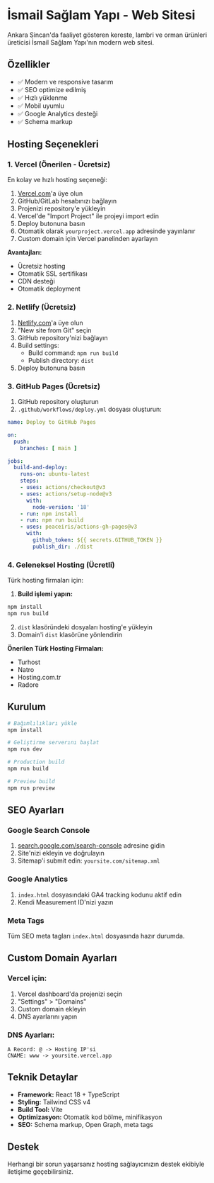 # İsmail Sağlam Yapı - Web Sitesi

Ankara Sincan'da faaliyet gösteren kereste, lambri ve orman ürünleri üreticisi İsmail Sağlam Yapı'nın modern web sitesi.

## Özellikler

- ✅ Modern ve responsive tasarım
- ✅ SEO optimize edilmiş
- ✅ Hızlı yüklenme
- ✅ Mobil uyumlu
- ✅ Google Analytics desteği
- ✅ Schema markup

## Hosting Seçenekleri

### 1. Vercel (Önerilen - Ücretsiz)

En kolay ve hızlı hosting seçeneği:

1. [Vercel.com](https://vercel.com)'a üye olun
2. GitHub/GitLab hesabınızı bağlayın
3. Projenizi repository'e yükleyin
4. Vercel'de "Import Project" ile projeyi import edin
5. Deploy butonuna basın
6. Otomatik olarak `yourproject.vercel.app` adresinde yayınlanır
7. Custom domain için Vercel panelinden ayarlayın

**Avantajları:**
- Ücretsiz hosting
- Otomatik SSL sertifikası
- CDN desteği
- Otomatik deployment

### 2. Netlify (Ücretsiz)

1. [Netlify.com](https://netlify.com)'a üye olun
2. "New site from Git" seçin
3. GitHub repository'nizi bağlayın
4. Build settings:
   - Build command: `npm run build`
   - Publish directory: `dist`
5. Deploy butonuna basın

### 3. GitHub Pages (Ücretsiz)

1. GitHub repository oluşturun
2. `.github/workflows/deploy.yml` dosyası oluşturun:

```yaml
name: Deploy to GitHub Pages

on:
  push:
    branches: [ main ]

jobs:
  build-and-deploy:
    runs-on: ubuntu-latest
    steps:
    - uses: actions/checkout@v3
    - uses: actions/setup-node@v3
      with:
        node-version: '18'
    - run: npm install
    - run: npm run build
    - uses: peaceiris/actions-gh-pages@v3
      with:
        github_token: ${{ secrets.GITHUB_TOKEN }}
        publish_dir: ./dist
```

### 4. Geleneksel Hosting (Ücretli)

Türk hosting firmaları için:

1. **Build işlemi yapın:**
```bash
npm install
npm run build
```

2. `dist` klasöründeki dosyaları hosting'e yükleyin
3. Domain'i `dist` klasörüne yönlendirin

**Önerilen Türk Hosting Firmaları:**
- Turhost
- Natro
- Hosting.com.tr
- Radore

## Kurulum

```bash
# Bağımlılıkları yükle
npm install

# Geliştirme serverını başlat
npm run dev

# Production build
npm run build

# Preview build
npm run preview
```

## SEO Ayarları

### Google Search Console
1. [search.google.com/search-console](https://search.google.com/search-console) adresine gidin
2. Site'nizi ekleyin ve doğrulayın
3. Sitemap'i submit edin: `yoursite.com/sitemap.xml`

### Google Analytics
1. `index.html` dosyasındaki GA4 tracking kodunu aktif edin
2. Kendi Measurement ID'nizi yazın

### Meta Tags
Tüm SEO meta tagları `index.html` dosyasında hazır durumda.

## Custom Domain Ayarları

### Vercel için:
1. Vercel dashboard'da projenizi seçin
2. "Settings" > "Domains"
3. Custom domain ekleyin
4. DNS ayarlarını yapın

### DNS Ayarları:
```
A Record: @ -> Hosting IP'si
CNAME: www -> yoursite.vercel.app
```

## Teknik Detaylar

- **Framework:** React 18 + TypeScript
- **Styling:** Tailwind CSS v4
- **Build Tool:** Vite
- **Optimizasyon:** Otomatik kod bölme, minifikasyon
- **SEO:** Schema markup, Open Graph, meta tags

## Destek

Herhangi bir sorun yaşarsanız hosting sağlayıcınızın destek ekibiyle iletişime geçebilirsiniz.